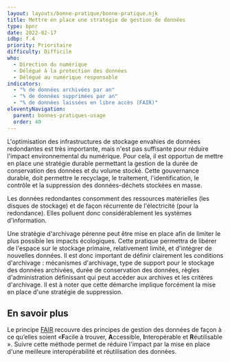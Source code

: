 ```yaml
---
layout: layouts/bonne-pratique/bonne-pratique.njk
title: Mettre en place une stratégie de gestion de données
type: bpnr
date: 2022-02-17
idbp: f.4
priority: Prioritaire
difficulty: Difficile
who:
  - Direction du numérique
  - Délégué à la protection des données
  - Délégué au numérique responsable
indicators:
  - "% de données archivées par an"
  - "% de données supprimées par an"
  - "% de données laissées en libre accès (FAIR)"
eleventyNavigation:
  parent: bonnes-pratiques-usage
  order: 40
---
```


L'optimisation des infrastructures de stockage envahies de données redondantes est très importante, mais n'est pas suffisante pour réduire l'impact environnemental du numérique. Pour cela, il est opportun de mettre en place une stratégie durable permettant la gestion de la durée de conservation des données et du volume stocké. Cette gouvernance durable, doit permettre le recyclage, le traitement, l'identification, le contrôle et la suppression des données-déchets stockées en masse.

Les données redondantes consomment des ressources matérielles (les disques de stockage) et de façon récurrente de l'électricité (pour la redondance). Elles polluent donc considérablement les systèmes d'information.

Une stratégie d'archivage pérenne peut être mise en place afin de limiter le plus possible les impacts écologiques. Cette pratique permettra de libérer de l'espace sur le stockage primaire, relativement limité, et d'intégrer de nouvelles données. Il est donc important de définir clairement les conditions d'archivage : mécanismes d'archivage, type de support pour le stockage des données archivées, durée de conservation des données, règles d'administration définissant qui peut accéder aux archives et les critères d'archivage. Il est à noter que cette démarche implique forcément la mise en place d'une stratégie de suppression.

## En savoir plus

Le principe [FAIR](https://fr.wikipedia.org/wiki/Fair_data) recouvre des principes de gestion des données de façon à ce qu’elles soient «**F**acile à trouver, **A**ccessible, **I**nteropérable et **R**éutilisable ». Suivre cette méthode permet de réduire l'impact par la mise en place d'une meilleure interopérabilité et réutilisation des données.
